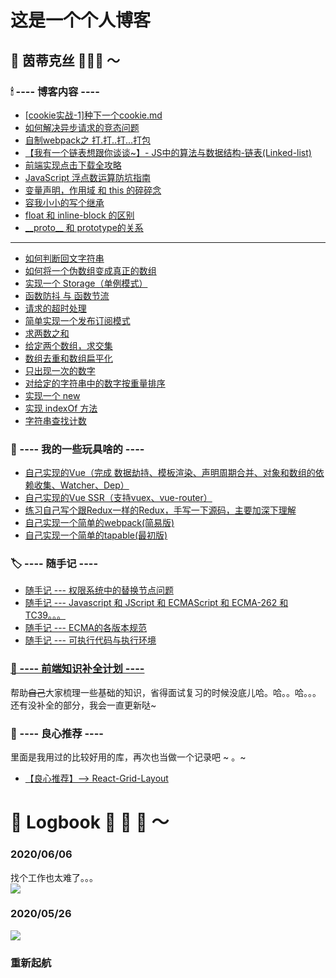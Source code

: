 # 这是一个个人博客

## 📖 茵蒂克丝 🔎🔎🔎 ～<br>

### 🕯 ---- 博客内容 ----

- <a href="https://github.com/YuArtian/blog/blob/master/Blog/%5Bcookie%E5%AE%9E%E6%88%98-1%5D%E7%A7%8D%E4%B8%8B%E4%B8%80%E4%B8%AAcookie.md">[cookie实战-1]种下一个cookie.md</a>
- <a href="https://github.com/YuArtian/blog/blob/master/Blog/%E5%A6%82%E4%BD%95%E8%A7%A3%E5%86%B3%E5%BC%82%E6%AD%A5%E8%AF%B7%E6%B1%82%E7%9A%84%E7%AB%9E%E6%80%81%E9%97%AE%E9%A2%98.md">如何解决异步请求的竞态问题</a>
- <a href="https://github.com/YuArtian/blog/blob/master/Blog/%E8%87%AA%E5%88%B6webpack%E4%B9%8B%E6%89%93.%E6%89%93..%E6%89%93...%E6%89%93%E5%8C%85.md">自制webpack之 打.打..打...打包</a>
- <a href="https://github.com/YuArtian/blog/blob/master/%E5%88%B7%E9%A2%98/JS%E4%B8%AD%E7%9A%84%E7%AE%97%E6%B3%95%E4%B8%8E%E6%95%B0%E6%8D%AE%E7%BB%93%E6%9E%84%E2%80%94%E2%80%94%E9%93%BE%E8%A1%A8(Linked-list).md">【我有一个链表想跟你谈谈~】- JS中的算法与数据结构-链表(Linked-list)</a>
- <a href="https://github.com/YuArtian/blog/issues/18">前端实现点击下载全攻略</a>
- <a href="https://github.com/YuArtian/blog/issues/15">JavaScript 浮点数运算防坑指南</a>
- <a href="https://github.com/YuArtian/blog/issues/4">变量声明，作用域 和 this 的碎碎念</a>
- <a href="https://github.com/YuArtian/blog/issues/3">容我小小的写个继承</a>
- <a href="https://github.com/YuArtian/blog/issues/2">float 和 inline-block 的区别</a>
- <a href="https://github.com/YuArtian/blog/issues/1">\_\_proto\_\_ 和 prototype的关系</a>

<hr/>

- <a href="https://github.com/YuArtian/blog/issues/5">如何判断回文字符串</a>
- <a href="https://github.com/YuArtian/blog/issues/6">如何将一个伪数组变成真正的数组</a>
- <a href="https://github.com/YuArtian/blog/issues/7">实现一个 Storage（单例模式）</a>
- <a href="https://github.com/YuArtian/blog/issues/8">函数防抖 与 函数节流</a>
- <a href="https://github.com/YuArtian/blog/issues/9">请求的超时处理</a>
- <a href="https://github.com/YuArtian/blog/issues/10">简单实现一个发布订阅模式</a>
- <a href="https://github.com/YuArtian/blog/issues/11">求两数之和</a>
- <a href="https://github.com/YuArtian/blog/issues/13">给定两个数组，求交集</a>
- <a href="https://github.com/YuArtian/blog/issues/14">数组去重和数组扁平化</a>
- <a href="https://github.com/YuArtian/blog/issues/16">只出现一次的数字</a>
- <a href="https://github.com/YuArtian/blog/blob/master/%E5%AF%B9%E7%BB%99%E5%AE%9A%E7%9A%84%E5%AD%97%E7%AC%A6%E4%B8%B2%E4%B8%AD%E7%9A%84%E6%95%B0%E5%AD%97%E6%8C%89%E9%87%8D%E9%87%8F%E6%8E%92%E5%BA%8F.md">对给定的字符串中的数字按重量排序</a>
- <a href="https://github.com/YuArtian/blog/blob/master/实现一个%20new%20操作符.md">实现一个 new</a>
- <a href="https://github.com/YuArtian/blog/issues/21">实现 indexOf 方法</a>
- <a href="https://github.com/YuArtian/blog/blob/master/%E5%AD%97%E7%AC%A6%E4%B8%B2%E6%9F%A5%E6%89%BE%E8%AE%A1%E6%95%B0.md">字符串查找计数</a>

### 🎁 ---- 我的一些玩具啥的 ----
- <a href="https://github.com/YuArtian/y-vue">自己实现的Vue（完成 数据劫持、模板渲染、声明周期合并、对象和数组的依赖收集、Watcher、Dep）</a>
- <a href="https://github.com/YuArtian/y-ssr">自己实现的Vue SSR（支持vuex、vue-router）</a>
- <a href="https://github.com/YuArtian/y-redux">练习自己写个跟Redux一样的Redux，手写一下源码，主要加深下理解</a>
- <a href="https://github.com/YuArtian/y-webpack">自己实现一个简单的webpack(简易版)</a>
- <a href="https://github.com/YuArtian/y-tapable">自己实现一个简单的tapable(最初版)</a>

### 🏷 ---- 随手记 ----
- <a href="https://github.com/YuArtian/blog/issues/19">随手记 --- 权限系统中的替换节点问题</a>
- <a href="https://github.com/YuArtian/blog/blob/master/Javascript%20%E5%92%8C%20JScript%20%E5%92%8C%20ECMAScript%20%E5%92%8C%20ECMA-262%20%E5%92%8C%20TC39%E3%80%82%E3%80%82%E3%80%82.md">随手记 --- Javascript 和 JScript 和 ECMAScript 和 ECMA-262 和 TC39。。。
</a><br>
- <a href="https://github.com/YuArtian/blog/blob/master/ECMA%E7%9A%84%E5%90%84%E7%89%88%E6%9C%AC%E8%A7%84%E8%8C%83.md">随手记 --- ECMA的各版本规范</a>
- <a href="https://github.com/YuArtian/blog/blob/master/%E5%8F%AF%E6%89%A7%E8%A1%8C%E4%BB%A3%E7%A0%81%E4%B8%8E%E6%89%A7%E8%A1%8C%E7%8E%AF%E5%A2%83.md">随手记 --- 可执行代码与执行环境</a>

### <a href="https://yuartian.github.io/">🔮 ---- 前端知识补全计划 ----</a>
帮助<del>自己</del>大家梳理一些基础的知识，省得面试复习的时候没底儿哈。哈。。哈。。。
还有没补全的部分，我会一直更新哒~<br>

### 🔔 ---- 良心推荐 ----
里面是我用过的比较好用的库，再次也当做一个记录吧 ~ 。~
- <a href="https://github.com/YuArtian/blog/issues/12">【良心推荐】--> React-Grid-Layout</a>

# 🚢 Logbook 🌊 🌊 🌊 ～
### 2020/06/06
找个工作也太难了。。。<br>
<img src="https://github.com/YuArtian/blog/blob/master/img/%E6%8F%92%E5%9B%BE/%E7%8C%AB%E5%92%AA%E6%B5%81%E6%B3%AA.jpeg?raw=true"/>
### 2020/05/26
<img src="https://github.com/YuArtian/blog/blob/master/img/%E6%8F%92%E5%9B%BE/dota2Ti.gif?raw=true"/><br>
### 重新起航
